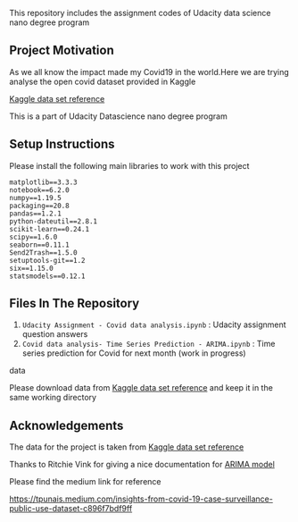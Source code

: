This repository includes the assignment codes of Udacity data science nano degree program


## Project Motivation

As we all know the impact made my Covid19 in the world.Here we are trying analyse the open covid dataset 
provided in Kaggle

[Kaggle data set reference](https://www.kaggle.com/arashnic/covid19-case-surveillance-public-use-dataset)

This is a part of Udacity Datascience nano degree program


## Setup Instructions 

Please install the following main libraries to work with this project

    matplotlib==3.3.3
    notebook==6.2.0
    numpy==1.19.5
    packaging==20.8
    pandas==1.2.1
    python-dateutil==2.8.1
    scikit-learn==0.24.1
    scipy==1.6.0
    seaborn==0.11.1
    Send2Trash==1.5.0
    setuptools-git==1.2
    six==1.15.0
    statsmodels==0.12.1

## Files In The Repository

1. `Udacity Assignment - Covid data analysis.ipynb`   : Udacity assignment question answers
2. `Covid data analysis- Time Series Prediction - ARIMA.ipynb`   : Time series prediction for Covid for next month (work in progress)


data

Please download data from [Kaggle data set reference](https://www.kaggle.com/arashnic/covid19-case-surveillance-public-use-dataset)
and  keep it in the same working directory


## Acknowledgements

The data for the project  is taken from   [Kaggle data set reference](https://www.kaggle.com/arashnic/covid19-case-surveillance-public-use-dataset)

Thanks to Ritchie Vink for giving a nice documentation for [ARIMA model ](https://www.ritchievink.com/blog/2018/09/26/algorithm-breakdown-ar-ma-and-arima-models/)





Please find the medium link for reference 

https://tpunais.medium.com/insights-from-covid-19-case-surveillance-public-use-dataset-c896f7bdf9ff 
